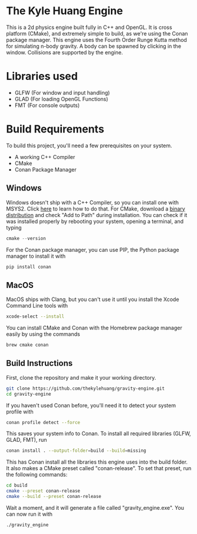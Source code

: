 # The Kyle Huang Engine
This is a 2d physics engine built fully in C++ and OpenGL. It is cross platform (CMake), and extremely simple to build, as we're using the Conan package manager. This engine uses the Fourth Order Runge Kutta method for simulating n-body gravity. A body can be spawned by clicking in the window. Collisions are supported by the engine.
# Libraries used
- GLFW (For window and input handling)
- GLAD (For loading OpenGL Functions)
- FMT (For console outputs)
# Build Requirements
To build this project, you'll need a few prerequisites on your system.
- A working C++ Compiler
- CMake
- Conan Package Manager
## Windows
Windows doesn't ship with a C++ Compiler, so you can install one with MSYS2. Click [here](https://code.visualstudio.com/docs/cpp/config-mingw#_prerequisites) to learn how to do that. For CMake, download a [binary distribution](https://cmake.org/download/) and check "Add to Path" during installation. You can check if it was installed properly by rebooting your system, opening a terminal, and typing
```powershell
cmake --version
```
For the Conan package manager, you can use PIP, the Python package manager to install it with
```powershell
pip install conan
```
## MacOS
MacOS ships with Clang, but you can't use it until you install the Xcode Command Line tools with
```zsh
xcode-select --install
```
You can install CMake and Conan with the Homebrew package manager easily by using the commands
```zsh
brew cmake conan
```
## Build Instructions
First, clone the repository and make it your working directory.
```bash
git clone https://github.com/thekylehuang/gravity-engine.git
cd gravity-engine
```
If you haven't used Conan before, you'll need it to detect your system profile with
```bash
conan profile detect --force
```
This saves your system info to Conan. To install all required libraries (GLFW, GLAD, FMT), run
```bash
conan install . --output-folder=build --build=missing
```
This has Conan install all the libraries this engine uses into the build folder. It also makes a CMake preset called "conan-release". To set that preset, run the following commands:
```bash
cd build
cmake --preset conan-release
cmake --build --preset conan-release
```
Wait a moment, and it will generate a file called "gravity_engine.exe". You can now run it with
```bash
./gravity_engine
```
